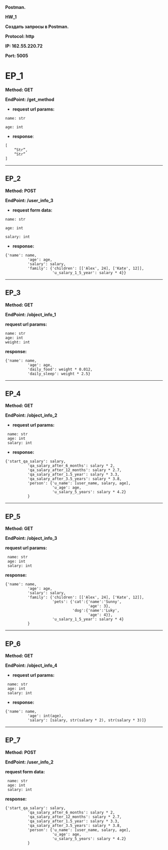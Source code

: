 **Postman.**

**HW_1**

**Создать запросы в Postman.**

**Protocol: http**

**IP: 162.55.220.72**

**Port: 5005**

# EP_1

**Method: GET**

**EndPoint: /get_method**

+ **request url params:**
```
name: str

age: int
```
+ **response**: 
```
[
    “Str”,
    “Str”
]
```
___
## EP_2
**Method: POST**

**EndPoint: /user_info_3**

+ **request form data:** 
```
name: str

age: int

salary: int
```

+ **response:**
```
{'name': name,
          'age': age,
          'salary': salary,
          'family': {'children': [['Alex', 24], ['Kate', 12]],
                     'u_salary_1_5_year': salary * 4}}
```

___
## EP_3
**Method: GET**

**EndPoint: /object_info_1**

**request url params:**
 ```
 name: str
 age: int
 weight: int
```

**response:**
```
{'name': name,
          'age': age,
          'daily_food': weight * 0.012,
          'daily_sleep': weight * 2.5}
```          
___
## EP_4
**Method: GET**

**EndPoint: /object_info_2**

+ **request url params:**
```
 name: str
 age: int
 salary: int
```

+ **response:** 
```
{'start_qa_salary': salary,
          'qa_salary_after_6_months': salary * 2,
          'qa_salary_after_12_months': salary * 2.7,
          'qa_salary_after_1.5_year': salary * 3.3,
          'qa_salary_after_3.5_years': salary * 3.8,
          'person': {'u_name': [user_name, salary, age],
                     'u_age': age,
                     'u_salary_5_years': salary * 4.2}
          }
```

___
## EP_5
**Method: GET**

**EndPoint: /object_info_3**

**request url params:**

```
 name: str
 age: int
 salary: int
```

**response:** 
```
{'name': name,
          'age': age,
          'salary': salary,
          'family': {'children': [['Alex', 24], ['Kate', 12]],
                     'pets': {'cat':{'name':'Sunny',
                                     'age': 3},
                              'dog':{'name':'Luky',
                                     'age': 4}},
                     'u_salary_1_5_year': salary * 4}
          }
```

___
## EP_6
**Method: GET**

**EndPoint: /object_info_4**


+ **request url params:** 
``` 
 name: str
 age: int
 salary: int
```

+ **response:**
```
{'name': name,
          'age': int(age),
          'salary': [salary, str(salary * 2), str(salary * 3)]}
```

___
## EP_7
**Method: POST**

**EndPoint: /user_info_2**

**request form data:**
```
 name: str
 age: int
 salary: int
```

**response:**
```
{'start_qa_salary': salary,
          'qa_salary_after_6_months': salary * 2,
          'qa_salary_after_12_months': salary * 2.7,
          'qa_salary_after_1.5_year': salary * 3.3,
          'qa_salary_after_3.5_years': salary * 3.8,
          'person': {'u_name': [user_name, salary, age],
                     'u_age': age,
                     'u_salary_5_years': salary * 4.2}
          }
```
